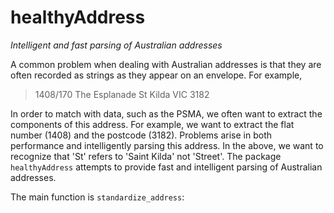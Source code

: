 # healthyAddress

*Intelligent and fast parsing of Australian addresses*

A common problem when dealing with Australian addresses is that they are often
recorded as strings as they appear on an envelope. For example, 

> 1408/170 The Esplanade St Kilda VIC 3182

In order to match with data, such as the PSMA, we often want to extract the
components of this address. For example, we want to extract the flat number
(1408) and the postcode (3182). Problems arise in both performance and 
intelligently parsing this address. In the above, we want to recognize that 
'St' refers to 'Saint Kilda' not 'Street'. The package `healthyAddress` attempts
to provide fast and intelligent parsing of Australian addresses.

The main function is `standardize_address`:

```r

```

